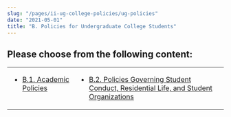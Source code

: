 ```yaml
---
slug: "/pages/ii-ug-college-policies/ug-policies"
date: "2021-05-01"
title: "B. Policies for Undergraduate College Students"
---
```


## Please choose from the following content:

<table>

<tbody>

<tr valign="top">

<td>

- [B.1\. Academic Policies](/pages/ii-ug-college-policies/ug-policies/academics)

</td>

<td>

- [B.2\. Policies Governing Student Conduct, Residential Life, and Student Organizations](/pages/ii-ug-college-policies/ug-policies/res-life-conduct-policies)

</td>

</tr>

</tbody>

</table>
